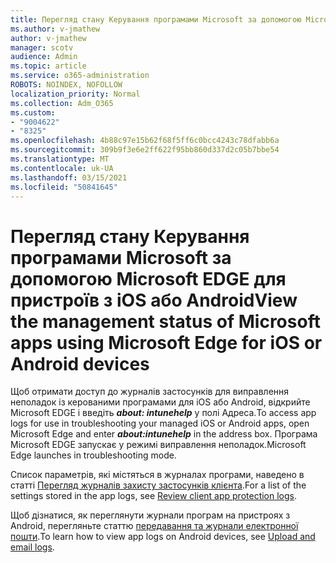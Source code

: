 ```yaml
---
title: Перегляд стану Керування програмами Microsoft за допомогою Microsoft EDGE для пристроїв з iOS або Android
ms.author: v-jmathew
author: v-jmathew
manager: scotv
audience: Admin
ms.topic: article
ms.service: o365-administration
ROBOTS: NOINDEX, NOFOLLOW
localization_priority: Normal
ms.collection: Adm_O365
ms.custom:
- "9004622"
- "8325"
ms.openlocfilehash: 4b88c97e15b62f68f5ff6c0bcc4243c78dfabb6a
ms.sourcegitcommit: 309b9f3e6e2ff622f95bb860d337d2c05b7bbe54
ms.translationtype: MT
ms.contentlocale: uk-UA
ms.lasthandoff: 03/15/2021
ms.locfileid: "50841645"
---
```

# <a name="view-the-management-status-of-microsoft-apps-using-microsoft-edge-for-ios-or-android-devices"></a><span data-ttu-id="bb2e1-102">Перегляд стану Керування програмами Microsoft за допомогою Microsoft EDGE для пристроїв з iOS або Android</span><span class="sxs-lookup"><span data-stu-id="bb2e1-102">View the management status of Microsoft apps using Microsoft Edge for iOS or Android devices</span></span>

<span data-ttu-id="bb2e1-103">Щоб отримати доступ до журналів застосунків для виправлення неполадок із керованими програмами для iOS або Android, відкрийте Microsoft EDGE і введіть ***about: intunehelp*** у полі Адреса.</span><span class="sxs-lookup"><span data-stu-id="bb2e1-103">To access app logs for use in troubleshooting your managed iOS or Android apps, open Microsoft Edge and enter ***about:intunehelp*** in the address box.</span></span> <span data-ttu-id="bb2e1-104">Програма Microsoft EDGE запускає у режимі виправлення неполадок.</span><span class="sxs-lookup"><span data-stu-id="bb2e1-104">Microsoft Edge launches in troubleshooting mode.</span></span>

<span data-ttu-id="bb2e1-105">Список параметрів, які містяться в журналах програми, наведено в статті [Перегляд журналів захисту застосунків клієнта](https://go.microsoft.com/fwlink/?linkid=2141401).</span><span class="sxs-lookup"><span data-stu-id="bb2e1-105">For a list of the settings stored in the app logs, see [Review client app protection logs](https://go.microsoft.com/fwlink/?linkid=2141401).</span></span>

<span data-ttu-id="bb2e1-106">Щоб дізнатися, як переглянути журнали програм на пристроях з Android, перегляньте статтю [передавання та журнали електронної пошти](https://go.microsoft.com/fwlink/?linkid=2141408).</span><span class="sxs-lookup"><span data-stu-id="bb2e1-106">To learn how to view app logs on Android devices, see [Upload and email logs](https://go.microsoft.com/fwlink/?linkid=2141408).</span></span>
